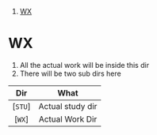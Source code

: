1. [WX](#wx)

# WX

1. All the actual work will be inside this dir
2. There will be two sub dirs here

|   Dir   |       What       |
| :-----: | :--------------: |
| [`STU`] | Actual study dir |
| [`WX`]  | Actual Work Dir  |
